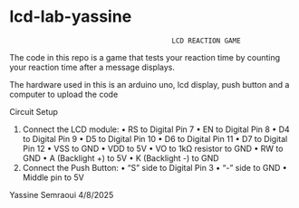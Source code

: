 # lcd-lab-yassine
                                            LCD REACTION GAME
The code in this repo is a game that tests your reaction time by counting your reaction time after a message displays.

The hardware used in this is an arduino uno, lcd display, push button and a computer to upload the code

Circuit Setup
1.	Connect the LCD module:
•	RS to Digital Pin 7
•	EN to Digital Pin 8
•	D4 to Digital Pin 9
•	D5 to Digital Pin 10
•	D6 to Digital Pin 11
•	D7 to Digital Pin 12
•	VSS to GND
•	VDD to 5V
•	VO to 1kΩ resistor to GND
•	RW to GND
•	A (Backlight +) to 5V
•	K (Backlight -) to GND
2.	Connect the Push Button:
•	“S” side to Digital Pin 3
•	“-” side to GND
•	Middle pin to 5V


Yassine Semraoui
4/8/2025